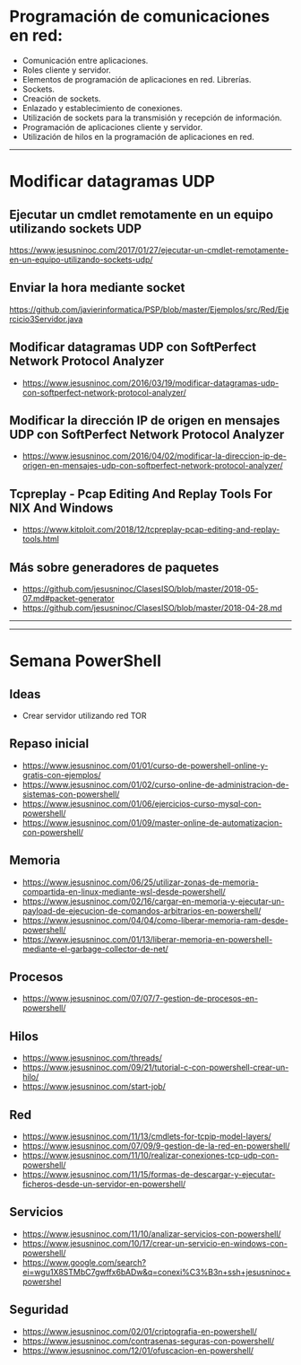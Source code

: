 
# Programación de comunicaciones en red:
 -	Comunicación entre aplicaciones.
 -	Roles cliente y servidor.
 -	Elementos de programación de aplicaciones en red. Librerías.
 -	Sockets.
 -	Creación de sockets.
 -	Enlazado y establecimiento de conexiones.
 -	Utilización de sockets para la transmisión y recepción de información.
 -	Programación de aplicaciones cliente y servidor.
 -	Utilización de hilos en la programación de aplicaciones en red.

------------------------

# Modificar datagramas UDP

## Ejecutar un cmdlet remotamente en un equipo utilizando sockets UDP
https://www.jesusninoc.com/2017/01/27/ejecutar-un-cmdlet-remotamente-en-un-equipo-utilizando-sockets-udp/

## Enviar la hora mediante socket
https://github.com/javierinformatica/PSP/blob/master/Ejemplos/src/Red/Ejercicio3Servidor.java

## Modificar datagramas UDP con SoftPerfect Network Protocol Analyzer
* https://www.jesusninoc.com/2016/03/19/modificar-datagramas-udp-con-softperfect-network-protocol-analyzer/

## Modificar la dirección IP de origen en mensajes UDP con SoftPerfect Network Protocol Analyzer
* https://www.jesusninoc.com/2016/04/02/modificar-la-direccion-ip-de-origen-en-mensajes-udp-con-softperfect-network-protocol-analyzer/

## Tcpreplay - Pcap Editing And Replay Tools For NIX And Windows
* https://www.kitploit.com/2018/12/tcpreplay-pcap-editing-and-replay-tools.html

## Más sobre generadores de paquetes
* https://github.com/jesusninoc/ClasesISO/blob/master/2018-05-07.md#packet-generator
* https://github.com/jesusninoc/ClasesISO/blob/master/2018-04-28.md

-------------
-------------

# Semana PowerShell
## Ideas
* Crear servidor utilizando red TOR
## Repaso inicial
* https://www.jesusninoc.com/01/01/curso-de-powershell-online-y-gratis-con-ejemplos/
* https://www.jesusninoc.com/01/02/curso-online-de-administracion-de-sistemas-con-powershell/
* https://www.jesusninoc.com/01/06/ejercicios-curso-mysql-con-powershell/
* https://www.jesusninoc.com/01/09/master-online-de-automatizacion-con-powershell/
## Memoria
* https://www.jesusninoc.com/06/25/utilizar-zonas-de-memoria-compartida-en-linux-mediante-wsl-desde-powershell/
* https://www.jesusninoc.com/02/16/cargar-en-memoria-y-ejecutar-un-payload-de-ejecucion-de-comandos-arbitrarios-en-powershell/
* https://www.jesusninoc.com/04/04/como-liberar-memoria-ram-desde-powershell/
* https://www.jesusninoc.com/01/13/liberar-memoria-en-powershell-mediante-el-garbage-collector-de-net/
## Procesos
* https://www.jesusninoc.com/07/07/7-gestion-de-procesos-en-powershell/
## Hilos
* https://www.jesusninoc.com/threads/
* https://www.jesusninoc.com/09/21/tutorial-c-con-powershell-crear-un-hilo/
* https://www.jesusninoc.com/start-job/
## Red
* https://www.jesusninoc.com/11/13/cmdlets-for-tcpip-model-layers/
* https://www.jesusninoc.com/07/09/9-gestion-de-la-red-en-powershell/
* https://www.jesusninoc.com/11/10/realizar-conexiones-tcp-udp-con-powershell/
* https://www.jesusninoc.com/11/15/formas-de-descargar-y-ejecutar-ficheros-desde-un-servidor-en-powershell/
## Servicios
* https://www.jesusninoc.com/11/10/analizar-servicios-con-powershell/
* https://www.jesusninoc.com/10/17/crear-un-servicio-en-windows-con-powershell/
* https://www.google.com/search?ei=wgu1X8STMbC7gwffx6bADw&q=conexi%C3%B3n+ssh+jesusninoc+powershel
## Seguridad
* https://www.jesusninoc.com/02/01/criptografia-en-powershell/
* https://www.jesusninoc.com/contrasenas-seguras-con-powershell/
* https://www.jesusninoc.com/12/01/ofuscacion-en-powershell/

